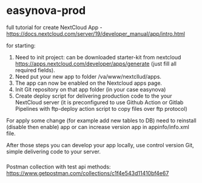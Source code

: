 # easynova-prod

full tutorial for create NextCloud App - https://docs.nextcloud.com/server/19/developer_manual/app/intro.html

for starting:

1. Need to init project: can be downloaded starter-kit from nextcloud https://apps.nextcloud.com/developer/apps/generate (just fill all required fields).
2. Need put your new app to folder /va/www/nextcllud/apps.
3. The app can now be enabled on the Nextcloud apps page.
4. Init Git repository on that app folder (in your case easynova)
5. Create deploy script for delivering production code to the your NextCloud server (it is preconfigured to use Github Action or Gitlab Pipelines with ftp-deploy action script to copy files over ftp protocol)

For apply some change (for example add new tables to DB) need to reinstall (disable then enable) app or can increase version app in appinfo/info.xml file.

After those steps you can develop your app locally, use control version Git, simple delivering code to your server.

###
Postman collection with test api methods:
https://www.getpostman.com/collections/c1f4e543d11410bf4e67


